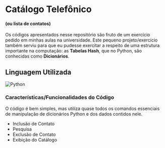 # Catálogo Telefônico
#### (ou lista de contatos)

  Os códigos apresentados nesse repositório são fruto de um exercício pedido em minhas aulas na universidade.
  Este pequeno projeto/exercício também serviu para que eu pudesse exercitar a respeito de uma estrutura importante na computação: as **Tabelas Hash**, que no Python, são conhecidas como **Dicionários**.

## Linguagem Utilizada
  ![Python](https://w1.pngwing.com/pngs/787/398/png-transparent-react-logo-javascript-python-clojure-programming-language-redux-computer-software-php-thumbnail.png)

### Características/Funcionalidades do Código
  O código é bem simples, mas utiliza quase todos os comandos essenciais de manipulação de dicionários Python e dos dados contidos nele.
  * Inclusão de Contato
  * Pesquisa
  * Exclusão de Contato
  * Exibição do Catálogo

